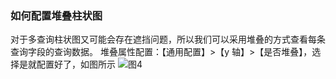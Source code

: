 ### 如何配置堆叠柱状图

对于多查询柱状图又可能会存在遮挡问题，所以我们可以采用堆叠的方式查看每条查询字段的查询数据。
堆叠属性配置：【通用配置】>【y 轴】>【是否堆叠】，选择是就配置好了，如图所示
![图4](/img/src/visulization/barPro/barPro4.png)
